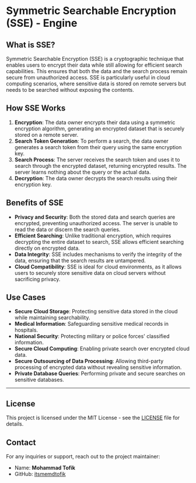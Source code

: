 # Symmetric Searchable Encryption (SSE) - Engine

## What is SSE?

Symmetric Searchable Encryption (SSE) is a cryptographic technique that enables users to encrypt their data while still allowing for efficient search capabilities. This ensures that both the data and the search process remain secure from unauthorized access. SSE is particularly useful in cloud computing scenarios, where sensitive data is stored on remote servers but needs to be searched without exposing the contents.

## How SSE Works

1. **Encryption**: The data owner encrypts their data using a symmetric encryption algorithm, generating an encrypted dataset that is securely stored on a remote server.
2. **Search Token Generation**: To perform a search, the data owner generates a search token from their query using the same encryption key.
3. **Search Process**: The server receives the search token and uses it to search through the encrypted dataset, returning encrypted results. The server learns nothing about the query or the actual data.
4. **Decryption**: The data owner decrypts the search results using their encryption key.

## Benefits of SSE

- **Privacy and Security**: Both the stored data and search queries are encrypted, preventing unauthorized access. The server is unable to read the data or discern the search queries.
- **Efficient Searching**: Unlike traditional encryption, which requires decrypting the entire dataset to search, SSE allows efficient searching directly on encrypted data.
- **Data Integrity**: SSE includes mechanisms to verify the integrity of the data, ensuring that the search results are untampered.
- **Cloud Compatibility**: SSE is ideal for cloud environments, as it allows users to securely store sensitive data on cloud servers without sacrificing privacy.

## Use Cases

- **Secure Cloud Storage**: Protecting sensitive data stored in the cloud while maintaining searchability.
- **Medical Information**: Safeguarding sensitive medical records in hospitals.
- **National Security**: Protecting military or police forces' classified information.
- **Secure Cloud Computing**: Enabling private search over encrypted cloud data.
- **Secure Outsourcing of Data Processing**: Allowing third-party processing of encrypted data without revealing sensitive information.
- **Private Database Queries**: Performing private and secure searches on sensitive databases.

---

## License

This project is licensed under the MIT License - see the [LICENSE](./LICENSE) file for details.

## Contact

For any inquiries or support, reach out to the project maintainer:

- Name: **Mohammad Tofik**
- GitHub: [itsmemdtofik](https://github.com/itsmemdtofik)
